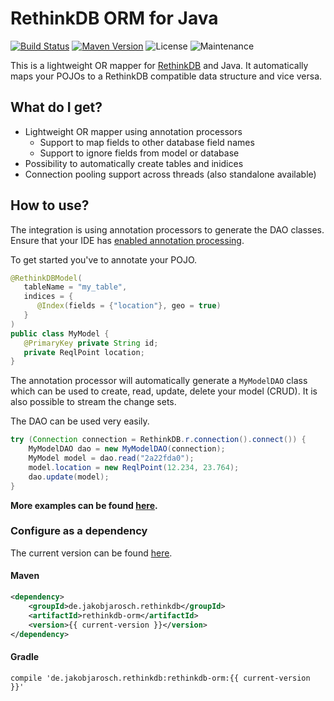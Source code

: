 # RethinkDB ORM for Java

[![Build Status](https://img.shields.io/travis/foxylion/rethinkdb-orm-java/master.svg?style=flat-square)](https://travis-ci.org/foxylion/rethinkdb-orm-java)
[![Maven Version](https://img.shields.io/maven-central/v/de.jakobjarosch.rethinkdb/rethinkdb-orm.svg?style=flat-square)](https://search.maven.org/#search%7Cga%7C1%7Cg%3A%22de.jakobjarosch.rethinkdb%22)
![License](https://img.shields.io/badge/license-Apache%202.0-blue.svg?style=flat-square)
![Maintenance](https://img.shields.io/maintenance/yes/2016.svg?style=flat-square)

This is a lightweight OR mapper for [RethinkDB](https://www.rethinkdb.com/) and Java.
It automatically maps your POJOs to a RethinkDB compatible data structure and vice versa.

## What do I get?

- Lightweight OR mapper using annotation processors
  - Support to map fields to other database field names
  - Support to ignore fields from model or database
- Possibility to automatically create tables and inidices
- Connection pooling support across threads (also standalone available)

## How to use?

The integration is using annotation processors to generate the DAO classes.
Ensure that your IDE has [enabled annotation processing](https://immutables.github.io/apt.html).

To get started you've to annotate your POJO.

```java
@RethinkDBModel(
   tableName = "my_table",
   indices = {
      @Index(fields = {"location"}, geo = true)
   }
)
public class MyModel {
   @PrimaryKey private String id;
   private ReqlPoint location;
}
```

The annotation processor will automatically generate a `MyModelDAO` class which
can be used to create, read, update, delete your model (CRUD). It is also possible
to stream the change sets.

The DAO can be used very easily.

```java
try (Connection connection = RethinkDB.r.connection().connect()) {
    MyModelDAO dao = new MyModelDAO(connection);
    MyModel model = dao.read("2a22fda0");
    model.location = new ReqlPoint(12.234, 23.764);
    dao.update(model);
}
```

**More examples can be found [here](rethinkdb-orm-samples/src/main/java/EntryPoint.java).**

### Configure as a dependency

The current version can be found [here](releases).

#### Maven
```xml
<dependency>
    <groupId>de.jakobjarosch.rethinkdb</groupId>
    <artifactId>rethinkdb-orm</artifactId>
    <version>{{ current-version }}</version>
</dependency>
```

#### Gradle
```
compile 'de.jakobjarosch.rethinkdb:rethinkdb-orm:{{ current-version }}'
```
